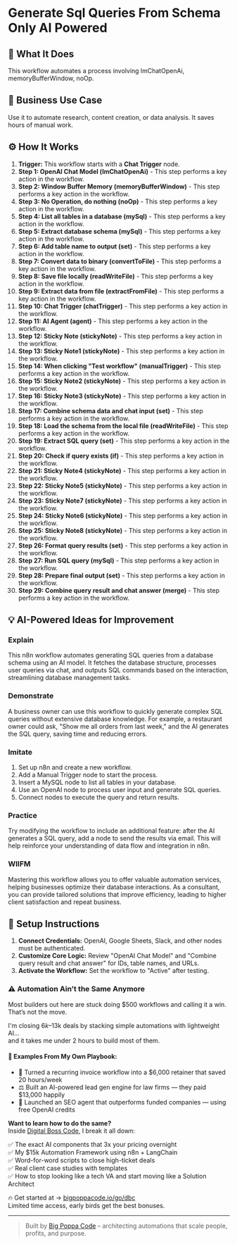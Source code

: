 # Generate Sql Queries From Schema Only   AI Powered

## 🚀 What It Does
This workflow automates a process involving lmChatOpenAi, memoryBufferWindow, noOp.

## 💼 Business Use Case
Use it to automate research, content creation, or data analysis. It saves hours of manual work.

## ⚙️ How It Works
1.  **Trigger:** This workflow starts with a **Chat Trigger** node.
2. **Step 1: OpenAI Chat Model (lmChatOpenAi)** - This step performs a key action in the workflow.
3. **Step 2: Window Buffer Memory (memoryBufferWindow)** - This step performs a key action in the workflow.
4. **Step 3: No Operation, do nothing (noOp)** - This step performs a key action in the workflow.
5. **Step 4: List all tables in a database (mySql)** - This step performs a key action in the workflow.
6. **Step 5: Extract database schema (mySql)** - This step performs a key action in the workflow.
7. **Step 6: Add table name to output (set)** - This step performs a key action in the workflow.
8. **Step 7: Convert data to binary (convertToFile)** - This step performs a key action in the workflow.
9. **Step 8: Save file locally (readWriteFile)** - This step performs a key action in the workflow.
10. **Step 9: Extract data from file (extractFromFile)** - This step performs a key action in the workflow.
11. **Step 10: Chat Trigger (chatTrigger)** - This step performs a key action in the workflow.
12. **Step 11: AI Agent (agent)** - This step performs a key action in the workflow.
13. **Step 12: Sticky Note (stickyNote)** - This step performs a key action in the workflow.
14. **Step 13: Sticky Note1 (stickyNote)** - This step performs a key action in the workflow.
15. **Step 14: When clicking "Test workflow" (manualTrigger)** - This step performs a key action in the workflow.
16. **Step 15: Sticky Note2 (stickyNote)** - This step performs a key action in the workflow.
17. **Step 16: Sticky Note3 (stickyNote)** - This step performs a key action in the workflow.
18. **Step 17: Combine schema data and chat input (set)** - This step performs a key action in the workflow.
19. **Step 18: Load the schema from the local file (readWriteFile)** - This step performs a key action in the workflow.
20. **Step 19: Extract SQL query (set)** - This step performs a key action in the workflow.
21. **Step 20: Check if query exists (if)** - This step performs a key action in the workflow.
22. **Step 21: Sticky Note4 (stickyNote)** - This step performs a key action in the workflow.
23. **Step 22: Sticky Note5 (stickyNote)** - This step performs a key action in the workflow.
24. **Step 23: Sticky Note7 (stickyNote)** - This step performs a key action in the workflow.
25. **Step 24: Sticky Note6 (stickyNote)** - This step performs a key action in the workflow.
26. **Step 25: Sticky Note8 (stickyNote)** - This step performs a key action in the workflow.
27. **Step 26: Format query results (set)** - This step performs a key action in the workflow.
28. **Step 27: Run SQL query (mySql)** - This step performs a key action in the workflow.
29. **Step 28: Prepare final output (set)** - This step performs a key action in the workflow.
30. **Step 29: Combine query result and chat answer (merge)** - This step performs a key action in the workflow.

## 💡 AI-Powered Ideas for Improvement
### Explain
This n8n workflow automates generating SQL queries from a database schema using an AI model. It fetches the database structure, processes user queries via chat, and outputs SQL commands based on the interaction, streamlining database management tasks.

### Demonstrate
A business owner can use this workflow to quickly generate complex SQL queries without extensive database knowledge. For example, a restaurant owner could ask, "Show me all orders from last week," and the AI generates the SQL query, saving time and reducing errors.

### Imitate
1. Set up n8n and create a new workflow.
2. Add a Manual Trigger node to start the process.
3. Insert a MySQL node to list all tables in your database.
4. Use an OpenAI node to process user input and generate SQL queries.
5. Connect nodes to execute the query and return results.

### Practice
Try modifying the workflow to include an additional feature: after the AI generates a SQL query, add a node to send the results via email. This will help reinforce your understanding of data flow and integration in n8n.

### WIIFM
Mastering this workflow allows you to offer valuable automation services, helping businesses optimize their database interactions. As a consultant, you can provide tailored solutions that improve efficiency, leading to higher client satisfaction and repeat business.

## 🔧 Setup Instructions
1. **Connect Credentials:** OpenAI, Google Sheets, Slack, and other nodes must be authenticated.
2. **Customize Core Logic:** Review "OpenAI Chat Model" and "Combine query result and chat answer" for IDs, table names, and URLs.
3. **Activate the Workflow:** Set the workflow to "Active" after testing.

### ⚠️ Automation Ain’t the Same Anymore

Most builders out here are stuck doing $500 workflows and calling it a win.  
That’s not the move.  

I'm closing $6k–$13k deals by stacking simple automations with lightweight AI...  
and it takes me under 2 hours to build most of them.

#### 🧠 Examples From My Own Playbook:
- 🔁 Turned a recurring invoice workflow into a $6,000 retainer that saved 20 hours/week  
- ⚖️ Built an AI-powered lead gen engine for law firms — they paid $13,000 happily  
- 🚀 Launched an SEO agent that outperforms funded companies — using free OpenAI credits  

**Want to learn how to do the same?**  
Inside [Digital Boss Code](https://bigpoppacode.io/go/dbc), I break it all down:

✅ The exact AI components that 3x your pricing overnight  
✅ My $15k Automation Framework using n8n + LangChain  
✅ Word-for-word scripts to close high-ticket deals  
✅ Real client case studies with templates  
✅ How to stop looking like a tech VA and start moving like a Solution Architect  

🔥 Get started at → [bigpoppacode.io/go/dbc](https://bigpoppacode.io/go/dbc)  
Limited time access, early birds get the best bonuses.

---
> Built by [Big Poppa Code](https://bigpoppacode.io) – architecting automations that scale people, profits, and purpose.
